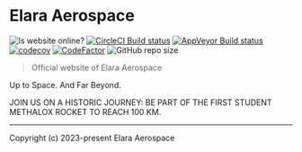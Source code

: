# Elara Aerospace

![Is website online?](https://img.shields.io/website?url=https%3A%2F%2Felara-aerospace.com%2F)
[![CircleCI Build status](https://circleci.com/gh/elara-aerospace/elara-aerospace.github.io.svg?style=shield)](https://circleci.com/gh/elara-aerospace/elara-aerospace.github.io)
[![AppVeyor Build status](https://ci.appveyor.com/api/projects/status/f501050ub93p6b5e?svg=true)](https://ci.appveyor.com/project/suriyaa/elara-aerospace-github-io)
[![codecov](https://codecov.io/github/elara-aerospace/elara-aerospace.github.io/graph/badge.svg?token=8ZW0F2N90I)](https://codecov.io/github/elara-aerospace/elara-aerospace.github.io)
[![CodeFactor](https://www.codefactor.io/repository/github/elara-aerospace/elara-aerospace.github.io/badge/main)](https://www.codefactor.io/repository/github/elara-aerospace/elara-aerospace.github.io/overview/main)
![GitHub repo size](https://img.shields.io/github/repo-size/elara-aerospace/elara-aerospace.github.io)

> Official website of Elara Aerospace

Up to Space. And Far Beyond.

JOIN US ON A HISTORIC JOURNEY: BE PART OF THE FIRST STUDENT METHALOX ROCKET TO REACH 100 KM.

----

Copyright (c) 2023-present Elara Aerospace
